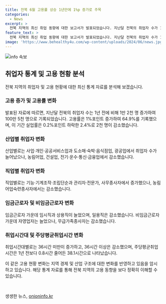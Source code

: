 ```yaml
---
title: 전북 6월 고용률 상승 1년만에 1%p 증가로 주목
categories:
  - News
excerpt: >
  전북 지역의 최신 취업 동향에 대한 보고서가 발표되었습니다. 지난달 전북의 취업자 수가 1년 전보다 1만 2천 명 증가한 100만 5천 명으로 나타났으며, 고용률은 1%p 상승한 64.9%를 기록했습니다. 또한, 이 기간 실업률은 0.2%p 하락한 2.4%로 감소했으며, 산업 및 직업별로도 상세한 변화가 있었습니다. 임금근로자 및 비임금근로자의 상황, 취업시간 및 산업별 동향까지 종합적으로 살펴볼 필요가 있습니다. 자세한 내용은 링크를 확인해주세요.
feature_text: >
  전북 지역의 최신 취업 동향에 대한 보고서가 발표되었습니다. 지난달 전북의 취업자 수가 1년 전보다 1만 2천 명 증가한 100만 5천 명으로 나타났으며, 고용률은 1%p 상승한 64.9%를 기록했습니다. 또한, 이 기간 실업률은 0.2%p 하락한 2.4%로 감소했으며, 산업 및 직업별로도 상세한 변화가 있었습니다. 임금근로자 및 비임금근로자의 상황, 취업시간 및 산업별 동향까지 종합적으로 살펴볼 필요가 있습니다. 자세한 내용은 링크를 확인해주세요.
image: 'https://www.behealthy4u.com/wp-content/uploads/2024/06/news.jpg'
---
```


<p><img src="https://www.behealthy4u.com/wp-content/uploads/2024/06/news.jpg" alt="info 속보" /></p>

<h2 data-ke-size="size26">취업자 통계 및 고용 현황 분석</h2>

<p>전북 지역의 취업자 및 고용 현황에 대한 최신 통계 자료를 분석해 보겠습니다.</p>

<h3>고용 증가 및 고용률 변화</h3>

<p>발표된 자료에 따르면, 지난달 전북의 취업자 수는 1년 전에 비해 1만 2천 명 증가하여 100만 5천 명으로 기록되었습니다. 고용률은 1%포인트 증가하여 64.9%를 기록했으며, 이 기간 실업률은 0.2%포인트 하락한 2.4%로 2천 명이 감소했습니다.</p>

<h3>산업별 취업자 변화</h3>

<p>산업별로는 사업·개인·공공서비스업과 도소매·숙박·음식점업, 광공업에서 취업자 수가 늘어났으나, 농림어업, 건설업, 전기·운수·통신·금융업에서 감소했습니다.</p>

<h3>직업별 취업자 변화</h3>

<p>직업별로는 기능·기계조작·조립단순과 관리자·전문가, 사무종사자에서 증가했으나, 농림어업숙련종사자에서는 감소했습니다.</p>

<h3>임금근로자 및 비임금근로자 변화</h3>

<p>임금근로자 가운데 임시직과 상용직이 늘었으며, 일용직은 감소했습니다. 비임금근로자 가운데 자영업자는 늘었으나, 무급가족종사자는 감소했습니다.</p>

<h3>취업시간대 및 주당평균취업시간 변화</h3>

<p>취업시간대별로는 36시간 미만이 증가하고, 36시간 이상은 감소했으며, 주당평균취업시간은 1년 전보다 0.8시간 줄어든 38.1시간으로 나타났습니다.</p>

<p>이 같은 고용 현황 변화는 지역 경제 및 산업 구조에 대한 변화를 반영하고 있음을 암시하고 있습니다. 해당 통계 자료를 통해 전북 지역의 고용 동향을 보다 정확히 이해할 수 있습니다. <p data-ke-size="size16">&nbsp;</p></p>
생생한 뉴스, <a href="https://onioninfo.kr" rel="dofollow">onioninfo.kr</a>



